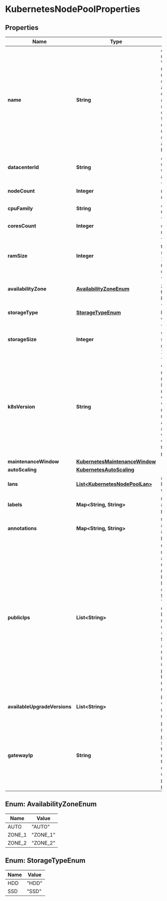 

# KubernetesNodePoolProperties

## Properties

| Name | Type | Description | Notes |
| ------------ | ------------- | ------------- | ------------- |
| **name** | **String** | A Kubernetes node pool name. Valid Kubernetes node pool name must be 63 characters or less and must be empty or begin and end with an alphanumeric character ([a-z0-9A-Z]) with dashes (-), underscores (_), dots (.), and alphanumerics between. |  |
| **datacenterId** | **String** | A valid ID of the data center, to which user has access. |  |
| **nodeCount** | **Integer** | The number of nodes that make up the node pool. |  |
| **cpuFamily** | **String** | A valid CPU family name. |  |
| **coresCount** | **Integer** | The number of cores for the node. |  |
| **ramSize** | **Integer** | The RAM size for the node. Must be set in multiples of 1024 MB, with minimum size is of 2048 MB. |  |
| **availabilityZone** | [**AvailabilityZoneEnum**](#AvailabilityZoneEnum) | The availability zone in which the target VM should be provisioned. |  |
| **storageType** | [**StorageTypeEnum**](#StorageTypeEnum) | The type of hardware for the volume. |  |
| **storageSize** | **Integer** | The size of the volume in GB. The size should be greater than 10GB. |  |
| **k8sVersion** | **String** | The Kubernetes version the nodepool is running. This imposes restrictions on what Kubernetes versions can be run in a cluster&#39;s nodepools. Additionally, not all Kubernetes versions are viable upgrade targets for all prior versions. |  [optional] |
| **maintenanceWindow** | [**KubernetesMaintenanceWindow**](KubernetesMaintenanceWindow.md) |  |  [optional] |
| **autoScaling** | [**KubernetesAutoScaling**](KubernetesAutoScaling.md) |  |  [optional] |
| **lans** | [**List&lt;KubernetesNodePoolLan&gt;**](KubernetesNodePoolLan.md) | array of additional LANs attached to worker nodes |  [optional] |
| **labels** | **Map&lt;String, String&gt;** | map of labels attached to node pool. |  [optional] |
| **annotations** | **Map&lt;String, String&gt;** | map of annotations attached to node pool. |  [optional] |
| **publicIps** | **List&lt;String&gt;** | Optional array of reserved public IP addresses to be used by the nodes. IPs must be from same location as the data center used for the node pool. The array must contain one extra IP than maximum number of nodes could be. (nodeCount+1 if fixed node amount or maxNodeCount+1 if auto scaling is used) The extra provided IP Will be used during rebuilding of nodes. |  [optional] |
| **availableUpgradeVersions** | **List&lt;String&gt;** | List of available versions for upgrading the node pool. |  [optional] |
| **gatewayIp** | **String** | Public IP address for the gateway performing source NAT for the node pool&#39;s nodes belonging to a private cluster. Required only if the node pool belongs to a private cluster. |  [optional] |



## Enum: AvailabilityZoneEnum

| Name | Value |
| ---- | -----
| AUTO | &quot;AUTO&quot; |
| ZONE_1 | &quot;ZONE_1&quot; |
| ZONE_2 | &quot;ZONE_2&quot; |



## Enum: StorageTypeEnum

| Name | Value |
| ---- | -----
| HDD | &quot;HDD&quot; |
| SSD | &quot;SSD&quot; |


